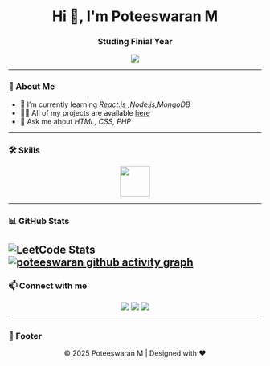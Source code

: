 <!-- Profile README -->

<h1 align="center">Hi 👋, I'm Poteeswaran M </h1>
<h3 align="center">Studing Finial Year </h3>

<!-- Typing animation -->
<p align="center">
  <img src="https://readme-typing-svg.herokuapp.com?size=22&duration=4000&color=1E90FF&center=true&vCenter=true&width=500&lines=Frontend+Developer;React+%7C+HTML+%7C+CSS+%7C+PHP;Love+to+Build+Websites" />
</p>

---

### 🚀 About Me  
- 🌱 I’m currently learning *React.js ,Node.js,MongoDB*  
- 👨‍💻 All of my projects are available [here](https://github.com/poteeswaran02)  
- 💬 Ask me about *HTML, CSS, PHP*    

---

### 🛠 Skills  
<p align="center">
  <img src="https://skillicons.dev/icons?i=html,css,php" height="60" />
</p>

---

### 📊 GitHub Stats  
![LeetCode Stats](https://leetcard.jacoblin.cool/Poteeswaran%20M?theme=dark&font=Noto%20Sans%20Lycian&ext=activity&site=cn)
[![poteeswaran github activity graph](https://github-readme-activity-graph.vercel.app/graph?username=poteeswaran02&bg_color=0d1117&color=fff824&line=f9f7fd&point=141415&area=true&hide_border=true)](https://github.com/ashutosh00710/github-readme-activity-graph)
---

### 📫 Connect with me  
<p align="center">
  <a href="mailto:poteeswaran2@gmail.com"><img src="https://img.shields.io/badge/-Gmail-D14836?style=for-the-badge&logo=gmail&logoColor=white"></a>
  <a href="https://www.linkedin.com/in/poteeswaran?lipi=urn%3Ali%3Apage%3Ad_flagship3_profile_view_base_contact_details%3BuofuhNB4Saip33WKNdHtjA%3D%3D"><img src="https://img.shields.io/badge/-LinkedIn-0077B5?style=for-the-badge&logo=linkedin&logoColor=white"></a>
  <a href="https://github.com/poteeswaran02"><img src="https://img.shields.io/badge/-GitHub-181717?style=for-the-badge&logo=github&logoColor=white"></a>
</p>

---

### 📝 Footer  
<p align="center">
  © 2025 Poteeswaran M | Designed with ❤
</p>
